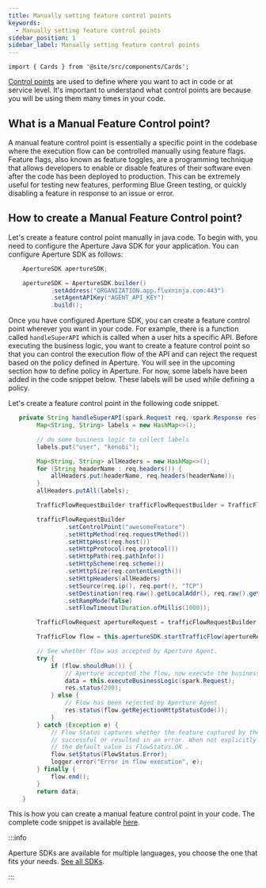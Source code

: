 ```yaml
---
title: Manually setting feature control points
keywords:
  - Manually setting feature control points
sidebar_position: 1
sidebar_label: Manually setting feature control points
---
```


```mdx-code-block
import { Cards } from '@site/src/components/Cards';
```

[Control points][control-points] are used to define where you want to act in
code or at service level. It's important to understand what control points are
because you will be using them many times in your code.

<!-- vale off -->

## What is a Manual Feature Control point?

<!-- vale on -->

A manual feature control point is essentially a specific point in the codebase
where the execution flow can be controlled manually using feature flags. Feature
flags, also known as feature toggles, are a programming technique that allows
developers to enable or disable features of their software even after the code
has been deployed to production. This can be extremely useful for testing new
features, performing Blue Green testing, or quickly disabling a feature in
response to an issue or error.

<!-- vale off -->

## How to create a Manual Feature Control point?

<!-- vale on -->

Let's create a feature control point manually in java code. To begin with, you
need to configure the Aperture Java SDK for your application. You can configure
Aperture SDK as follows:

```java
    ApertureSDK apertureSDK;

    apertureSDK = ApertureSDK.builder()
            .setAddress("ORGANIZATION.app.fluxninja.com:443")
            .setAgentAPIKey("AGENT_API_KEY")
            .build();
```

Once you have configured Aperture SDK, you can create a feature control point
wherever you want in your code. For example, there is a function called
`handleSuperAPI` which is called when a user hits a specific API. Before
executing the business logic, you want to create a feature control point so that
you can control the execution flow of the API and can reject the request based
on the policy defined in Aperture. You will see in the upcoming section how to
define policy in Aperture. For now, some labels have been added in the code
snippet below. These labels will be used while defining a policy.

Let's create a feature control point in the following code snippet.

```java
   private String handleSuperAPI(spark.Request req, spark.Response res) {
        Map<String, String> labels = new HashMap<>();

        // do some business logic to collect labels
        labels.put("user", "kenobi");

        Map<String, String> allHeaders = new HashMap<>();
        for (String headerName : req.headers()) {
            allHeaders.put(headerName, req.headers(headerName));
        }
        allHeaders.putAll(labels);

        TrafficFlowRequestBuilder trafficFlowRequestBuilder = TrafficFlowRequest.newBuilder();

        trafficFlowRequestBuilder
                .setControlPoint("awesomeFeature")
                .setHttpMethod(req.requestMethod())
                .setHttpHost(req.host())
                .setHttpProtocol(req.protocol())
                .setHttpPath(req.pathInfo())
                .setHttpScheme(req.scheme())
                .setHttpSize(req.contentLength())
                .setHttpHeaders(allHeaders)
                .setSource(req.ip(), req.port(), "TCP")
                .setDestination(req.raw().getLocalAddr(), req.raw().getLocalPort(), "TCP")
                .setRampMode(false)
                .setFlowTimeout(Duration.ofMillis(1000));

        TrafficFlowRequest apertureRequest = trafficFlowRequestBuilder.build();

        TrafficFlow flow = this.apertureSDK.startTrafficFlow(apertureRequest);

        // See whether flow was accepted by Aperture Agent.
        try {
            if (flow.shouldRun()) {
                // Aperture accepted the flow, now execute the business logic.
                data = this.executeBusinessLogic(spark.Request);
                res.status(200);
            } else {
                // Flow has been rejected by Aperture Agent.
                res.status(flow.getRejectionHttpStatusCode());
            }
        } catch (Exception e) {
            // Flow Status captures whether the feature captured by the Flow was
            // successful or resulted in an error. When not explicitly set,
            // the default value is FlowStatus.OK .
            flow.setStatus(FlowStatus.Error);
            logger.error("Error in flow execution", e);
        } finally {
            flow.end();
        }
        return data;
    }
```

This is how you can create a manual feature control point in your code. The
complete code snippet is available [here][aperture-java-example].

:::info

Aperture SDKs are available for multiple languages, you choose the one that fits
your needs. [See all SDKs][sdks].

:::

<!-- vale off -->

[control-points]: /concepts/control-point.md
[sdks]: /sdk/sdk.md
[aperture-java-example]:
  https://github.com/fluxninja/aperture-java/tree/main/examples/standalone-traffic-flow-example
